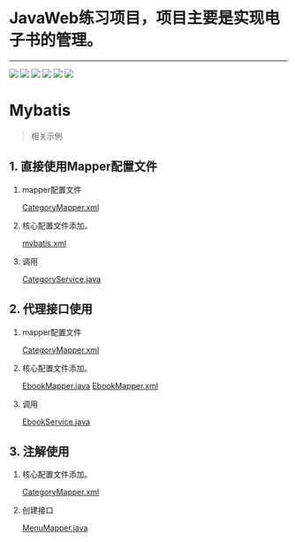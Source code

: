 # JavaWeb练习项目，项目主要是实现电子书的管理。
---

![](https://img.shields.io/badge/Java-1.8-blue)
![](https://img.shields.io/badge/Maven-4.0.0-blue)
![](https://img.shields.io/badge/Jstl-1.2-blue)
![](https://img.shields.io/badge/fastjson2-2.0.21.graal-blue)
![](https://img.shields.io/badge/mybatis-3.5.11-blue)
![](https://img.shields.io/badge/mysql-8.0.27-blue)

# Mybatis

> 相关示例

## 1. 直接使用Mapper配置文件

1. mapper配置文件

   [CategoryMapper.xml](/src/main/resources/cn/fishland/bookmanager/mapper/CategoryMapper.xml)

2. 核心配置文件添加。

   [mybatis.xml](/src/main/resources/mybatis.xml)

3. 调用

   [CategoryService.java](/src/main/java/cn/fishland/bookmanager/service/CategoryService.java)

## 2. 代理接口使用

1. mapper配置文件

   [CategoryMapper.xml](/src/main/resources/cn/fishland/bookmanager/mapper/CategoryMapper.xml)

2. 核心配置文件添加。

   [EbookMapper.java](/src/main/java/cn/fishland/bookmanager/mapper/EbookMapper.java)
   [EbookMapper.xml](/src/main/resources/cn/fishland/bookmanager/mapper/EbookMapper.xml)

3. 调用

   [EbookService.java](/src/main/java/cn/fishland/bookmanager/service/EbookService.java)

## 3. 注解使用
1. 核心配置文件添加。

   [CategoryMapper.xml](/src/main/resources/cn/fishland/bookmanager/mapper/CategoryMapper.xml)

2. 创建接口

   [MenuMapper.java](/src/main/java/cn/fishland/bookmanager/mapper/MenuMapper.java)
